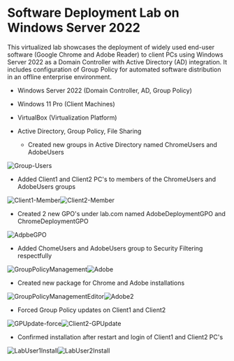 # Software Deployment Lab on Windows Server 2022
This virtualized lab showcases the deployment of widely used end-user software (Google Chrome and Adobe Reader) to client PCs using Windows Server 2022 as a Domain Controller with Active Directory (AD) integration. It includes configuration of Group Policy for automated software distribution in an offline enterprise environment.

- Windows Server 2022 (Domain Controller, AD, Group Policy)
- Windows 11 Pro (Client Machines)
- VirtualBox (Virtualization Platform)
- Active Directory, Group Policy, File Sharing

  - Created new groups in Active Directory named ChromeUsers and AdobeUsers

![Group-Users](Group-Users.png)

  - Added Client1 and Client2 PC's to members of the ChromeUsers and AdobeUsers groups

![Client1-Member](Client1-Member.png)![Client2-Member](!Client2-Member.png)

  -   Created 2 new GPO's under lab.com named AdobeDeploymentGPO and ChromeDeploymentGPO

![AdpbeGPO](AdobeGPO.png)

  - Added ChomeUsers and AdobeUsers group to Security Filtering respectfully

![GroupPolicyManagement](GroupPolicyManagement.png)![Adobe](Adobe.png)

  - Created new package for Chrome and Adobe installations

![GroupPolicyManagementEditor](GroupPolicyManagementEditor.png)![Adobe2](Adobe2.png)

  - Forced Group Policy updates on Client1 and Client2

![GPUpdate-force](GPUpdate-force.png)![Client2-GPUpdate](Client2-GPUpdate.png)

  - Confirmed installation after restart and login of Client1 and Client2 PC's

![LabUser1Install](LabUser1Install.png)![LabUser2Install](LabUser2Install.png)

